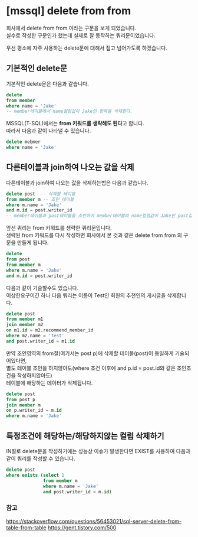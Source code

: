 # [mssql] delete from from  
회사에서 delete from from 이라는 구문을 보게 되었습니다.  
실수로 작성한 구문인가 했는데 실제로 잘 동작하는 쿼리문이었습니다.  

우선 평소에 자주 사용하는 delete문에 대해서 짚고 넘어가도록 하겠습니다.  
## 기본적인 delete문  
기본적인 delete문은 다음과 같습니다.  
~~~sql
delete 
from member 
where name = 'Jake'
-- member테이블에서 name컬럼값이 Jake인 항목을 삭제한다.
~~~

MSSQL(T-SQL)에서는 **from 키워드를 생략해도 된다**고 합니다.  
따라서 다음과 같이 나타낼 수 있습니다.  
~~~sql
delete mebmer
where name = 'Jake'
~~~

## 다른테이블과 join하여 나오는 값을 삭제  
다른테이블과 join하여 나오는 값을 삭제하는법은 다음과 같습니다.  
~~~sql
delete post  -- 삭제할 테이블
from member m -- 조인 테이블
where m.name = 'Jake'
and m.id = post.writer_id
-- member테이블과 post테이블을 조인하여 member테이블의 name컬럼값이 Jake인 post값을 삭제한다.
~~~
앞선 쿼리는 from 키워드를 생략한 쿼리문입니다.  
생략된 from 키워드를 다시 작성하면 회사에서 본 것과 같은 delete from from 의 구문을 만들게 됩니다.  
~~~sql
delete 
from post
from member m
where m.name = 'Jake'
and m.id = post.writer_id
~~~


다음과 같이 기술할수도 있습니다.  
이상한요구이긴 하나 다음 쿼리는 이름이 Test인 회원의 추천인의 게시글을 삭제합니다.  
~~~sql
delete post
from member m1
join member m2
on m1.id = m2.recommend_member_id
where m2.name = 'Test'
and post.writer_id = m1.id
~~~

만약 조인영역의 from절(여기서는 post p)에 삭제할 테이블(post)이 동일하게 기술되어있다면,  
별도 테이블 조인을 하지않아도(where 조건 이후에 and p.id = post.id와 같은 조인조건을 작성하지않아도)  
테이블에 해당하는 데이터가 삭제됩니다.  
~~~sql
delete post
from post p
join member m
on p.writer_id = m.id
where m.name = 'Jake'
~~~

## 특정조건에 해당하는/해당하지않는 컬럼 삭제하기
IN절로 delete문을 작성하기에는 성능상 이슈가 발생한다면 EXIST를 사용하여 다음과 같이 쿼리를 작성할 수 있습니다.  
~~~sql
delete post
where exists (select 1
              from member m
              where m.name = 'Jake'
              and post.writer_id = m.id)
~~~



### 참고
https://stackoverflow.com/questions/56453021/sql-server-delete-from-table-from-table
https://gent.tistory.com/500